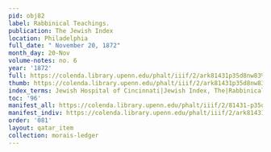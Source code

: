```yaml
---
pid: obj82
label: Rabbinical Teachings.
publication: The Jewish Index
location: Philadelphia
full_date: " November 20, 1872"
month_day: 20-Nov
volume-notes: no. 6
year: '1872'
full: https://colenda.library.upenn.edu/phalt/iiif/2/ark81431p35d8nw83%2FSHA256E-s9311276--cca7e1fb44dfe563625947da840d81c9ff24e790a99158df586d7246b20b6692.jpeg/full/3500,/0/default.jpg
thumb: https://colenda.library.upenn.edu/phalt/iiif/2/ark81431p35d8nw83%2FSHA256E-s9311276--cca7e1fb44dfe563625947da840d81c9ff24e790a99158df586d7246b20b6692.jpeg/full/!200,200/0/default.jpg
index_terms: Jewish Hospital of Cincinnati|Jewish Index, The|Rabbinical Teachings
toc: '96'
manifest_all: https://colenda.library.upenn.edu/phalt/iiif/2/81431-p35d8nw83/manifest
manifest_indiv: https://colenda.library.upenn.edu/phalt/iiif/2/ark81431p35d8nw83%2FSHA256E-s9311276--cca7e1fb44dfe563625947da840d81c9ff24e790a99158df586d7246b20b6692.jpeg
order: '081'
layout: qatar_item
collection: morais-ledger
---
```

